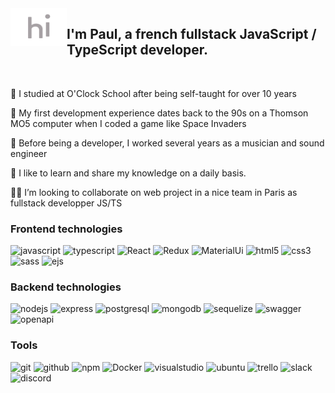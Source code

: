 <img src="img/hi+.gif" align="left" height="60" width="90" />

## I'm Paul, a french fullstack JavaScript / TypeScript developer.  

<br/>

🔭 I studied at O'Clock School after being self-taught for over 10 years

👾 My first development experience dates back to the 90s on a Thomson MO5 computer when I coded a game like Space Invaders

🎸 Before being a developer, I worked several years as a musician and sound engineer

🫱 I like to learn and share my knowledge on a daily basis.

👨‍💻 I’m looking to collaborate on web project in a nice team in Paris as fullstack developper JS/TS


### Frontend technologies

![javascript](https://img.shields.io/badge/JavaScript-F7DF1E?style=for-the-badge&logo=JavaScript&logoColor=000000) 
![typescript](https://img.shields.io/badge/TypeScript-0074d6?style=for-the-badge&logo=TypeScript&logoColor=ffffff) 
![React](https://img.shields.io/badge/React-61DAFB?style=for-the-badge&logo=React&logoColor=000000) 
![Redux](https://img.shields.io/badge/Redux-764ABC?style=for-the-badge&logo=Redux&logoColor=ffffff) 
![MaterialUi](https://img.shields.io/badge/Material&nbsp;UI-2c7fff?style=for-the-badge&logo=Materialui&logoColor=ffffff) 
![html5](https://img.shields.io/badge/HTML5-E34F26?style=for-the-badge&logo=HTML5&logoColor=ffffff) 
![css3](https://img.shields.io/badge/CSS3-1572B6?style=for-the-badge&logo=CSS3&logoColor=ffffff) 
![sass](https://img.shields.io/badge/Sass-CC6699?style=for-the-badge&logo=Sass&logoColor=ffffff) 
![ejs](https://img.shields.io/badge/%3C%25&nbsp;EJS-90a93a?style=for-the-badge)


### Backend technologies

![nodejs](https://img.shields.io/badge/Node.js-339933?style=for-the-badge&logo=Node.js&logoColor=ffffff) 
![express](https://img.shields.io/badge/Express-000000?style=for-the-badge&logo=Express&logoColor=ffffff) 
![postgresql](https://img.shields.io/badge/PostgreSQL-4169E1?style=for-the-badge&logo=PostgreSQL&logoColor=ffffff) 
![mongodb](https://img.shields.io/badge/MongoDB-47A248?style=for-the-badge&logo=MongoDB&logoColor=ffffff) 
![sequelize](https://img.shields.io/badge/Sequelize-52B0E7?style=for-the-badge&logo=Sequelize&logoColor=ffffff) 
![swagger](https://img.shields.io/badge/Swagger-85EA2D?style=for-the-badge&logo=Swagger&logoColor=000000) 
![openapi](https://img.shields.io/badge/OpenAPI-6BA539?style=for-the-badge&logo=OpenAPIInitiative&logoColor=ffffff)


### Tools

![git](https://img.shields.io/badge/Git-F05032?style=for-the-badge&logo=Git&logoColor=ffffff) 
![github](https://img.shields.io/badge/GitHub-181717?style=for-the-badge&logo=GitHub&logoColor=ffffff) 
![npm](https://img.shields.io/badge/npm-CB3837?style=for-the-badge&logo=npm&logoColor=ffffff) 
![Docker](https://img.shields.io/badge/Docker-468fff?style=for-the-badge&logo=Docker&logoColor=ffffff) 
![visualstudio](https://img.shields.io/badge/Visual&nbsp;Studio&nbsp;Code-007ACC?style=for-the-badge&logo=VisualStudioCode&logoColor=ffffff) 
![ubuntu](https://img.shields.io/badge/Ubuntu-E95420?style=for-the-badge&logo=Ubuntu&logoColor=ffffff) 
![trello](https://img.shields.io/badge/Trello-0052CC?style=for-the-badge&logo=Trello&logoColor=ffffff) 
![slack](https://img.shields.io/badge/Slack-4A154B?style=for-the-badge&logo=Slack&logoColor=ffffff) 
![discord](https://img.shields.io/badge/Discord-5865F2?style=for-the-badge&logo=Discord&logoColor=ffffff)

